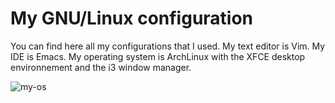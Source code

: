 # My GNU/Linux configuration
You can find here all my configurations that I used.
My text editor is Vim. My IDE is Emacs. My operating system is ArchLinux with the XFCE desktop environnement and the i3 window manager.

![my-os]

[my-os]: https://github.com/gquittet/myworld/blob/master/Pictures/ArchLinux/my-os.png
